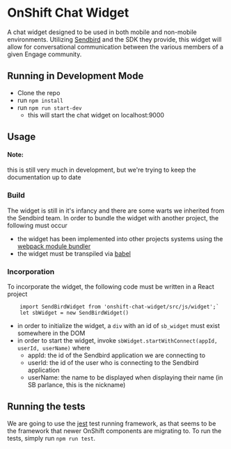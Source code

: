 # OnShift Chat Widget

A chat widget designed to be used in both mobile and non-mobile environments. 
Utilizing [Sendbird](https://sendbird.com/) and the SDK they provide, this widget will
allow for conversational communication between the various members of a given Engage 
community.

## Running in Development Mode

- Clone the repo
- run `npm install`
- run `npm run start-dev`
  - this will start the chat widget on localhost:9000

## Usage
#### Note:
this is still very much in development, but we're trying to keep the documentation up to date

### Build
The widget is still in it's infancy and there are some warts we inherited from the Sendbird team. In order to bundle the widget
with another project, the following must occur
- the widget has been implemented into other projects systems using the [webpack module bundler](https://webpack.js.org/)
- the widget must be transpiled via [babel](https://github.com/babel/babel)

### Incorporation
To incorporate the widget, the following code must be written in a React project

```
    import SendBirdWidget from 'onshift-chat-widget/src/js/widget';`
    let sbWidget = new SendBirdWidget()
```

- in order to initialize the widget, a `div` with an id of `sb_widget` must exist somewhere in the DOM
- in order to start the widget, invoke `sbWidget.startWithConnect(appId, userId, userName)` where
  - appId: the id of the Sendbird application we are connecting to
  - userId: the id of the user who is connecting to the Sendbird application
  - userName: the name to be displayed when displaying their name (in SB parlance, this is the nickname)

## Running the tests

We are going to use the [jest](https://facebook.github.io/jest/) test running framework, as that seems to be
the framework that newer OnShift components are migrating to. To run the tests, simply run `npm run test`.
